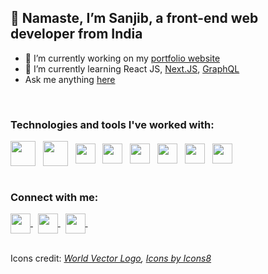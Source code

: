 <div align="left">
  
<h2>🙏 Namaste, I’m Sanjib, a front-end web developer from India</h2>

- 🔭 I’m currently working on my [portfolio website](https://sanjibkumardey.vercel.app/)
- 🌱 I’m currently learning React JS, [Next.JS](https://nextjs.org/), [GraphQL](https://graphql.org/)
- Ask me anything [here](https://github.com/sanjibdey104/sanjibdey104/issues)

<br/>

### Technologies and tools I've worked with:

<div>
<img align="center" width="40px" src="https://img.icons8.com/color/48/000000/html-5--v1.png" /> &nbsp;
<img align="center" width="40px" src="https://img.icons8.com/color/48/000000/css3.png" /> &nbsp;
<span><img align="center" width="32px" src="https://cdn.worldvectorlogo.com/logos/logo-javascript.svg"></span> &nbsp;
<img align="center" width="32px" src="https://cdn.worldvectorlogo.com/logos/sass-1.svg" /> &nbsp;
<img align="center" width="32px" src="https://cdn.worldvectorlogo.com/logos/react-2.svg" /> &nbsp;
<img align="center" width="32px" src="https://cdn.worldvectorlogo.com/logos/graphql.svg" /> &nbsp;
<img align="center" width="32px" src="https://cdn.worldvectorlogo.com/logos/next-js.svg" /> &nbsp;
<img align="center" width="32px" src="https://cdn.worldvectorlogo.com/logos/gatsby.svg" />
</div>

<br/>

### Connect with me: 

<a href="https://www.linkedin.com/in/sanjib-kumar-dey-359984130/">
  <img align="center" width="32px" src="https://cdn.worldvectorlogo.com/logos/linkedin-icon-2.svg" />
  </a> &nbsp;
<a href="https://twitter.com/Sanjib_104">
  <img align="center" width="32px" src="https://cdn.worldvectorlogo.com/logos/twitter-6.svg" />
  </a> &nbsp;
<a className="mail" href="mailto:sanjibdey.dey4@gmail.com">
  <img align="center" width="32px" src="https://cdn.worldvectorlogo.com/logos/official-gmail-icon-2020-.svg" />
  </a> &nbsp;

<br/>
<br/>
  
Icons credit: 
*<a href="https://worldvectorlogo.com/">World Vector Logo</a>, <a href="https://icons8.com/icon/">Icons by Icons8</a>*
  
</div>
